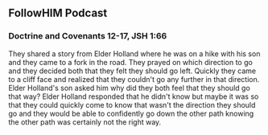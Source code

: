 ## FollowHIM Podcast
### Doctrine and Covenants 12-17, JSH 1:66

They shared a story from Elder Holland where he was on a hike with his son and they came to a fork in the road. They prayed on which direction to go and they decided both that they felt they should go left. Quickly they came to a cliff face and realized that they couldn't go any further in that direction. Elder Holland's son asked him why did they both feel that they should go that way? Elder Holland responded that he didn't know but maybe it was so that they could quickly come to know that wasn't the direction they should go and they would be able to confidently go down the other path knowing the other path was certainly not the right way. 

